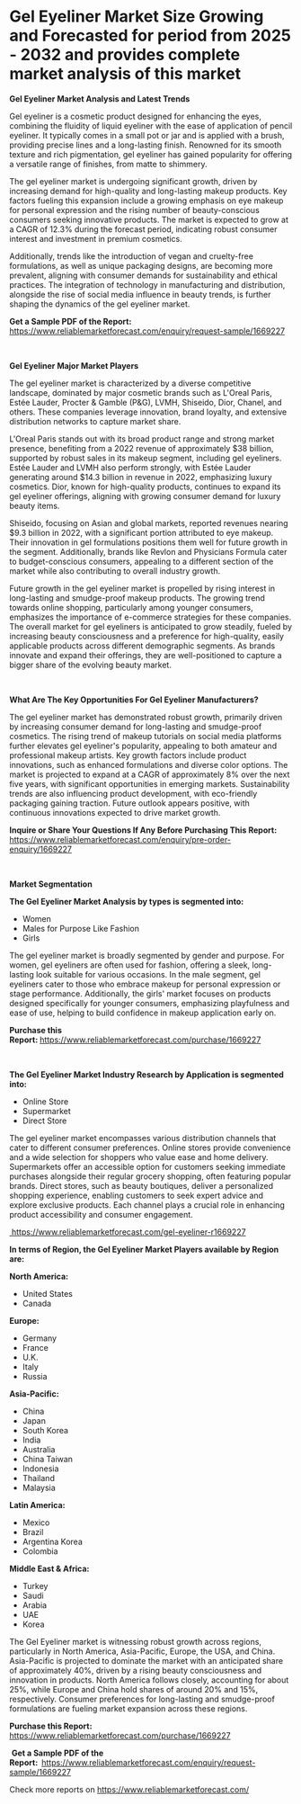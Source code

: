 <p><h1>Gel Eyeliner Market Size Growing and Forecasted for period from 2025 - 2032 and provides complete market analysis of this market</h1></p><p><strong>Gel Eyeliner Market Analysis and Latest Trends</strong></p>
<p><p>Gel eyeliner is a cosmetic product designed for enhancing the eyes, combining the fluidity of liquid eyeliner with the ease of application of pencil eyeliner. It typically comes in a small pot or jar and is applied with a brush, providing precise lines and a long-lasting finish. Renowned for its smooth texture and rich pigmentation, gel eyeliner has gained popularity for offering a versatile range of finishes, from matte to shimmery.</p><p>The gel eyeliner market is undergoing significant growth, driven by increasing demand for high-quality and long-lasting makeup products. Key factors fueling this expansion include a growing emphasis on eye makeup for personal expression and the rising number of beauty-conscious consumers seeking innovative products. The market is expected to grow at a CAGR of 12.3% during the forecast period, indicating robust consumer interest and investment in premium cosmetics. </p><p>Additionally, trends like the introduction of vegan and cruelty-free formulations, as well as unique packaging designs, are becoming more prevalent, aligning with consumer demands for sustainability and ethical practices. The integration of technology in manufacturing and distribution, alongside the rise of social media influence in beauty trends, is further shaping the dynamics of the gel eyeliner market.</p></p>
<p><strong>Get a Sample PDF of the Report:&nbsp;</strong> <a href="https://www.reliablemarketforecast.com/enquiry/request-sample/1669227?utm_campaign=2308&utm_medium=2&utm_source=Github&utm_content=ia&utm_term=04042025&utm_id=gel-eyeliner">https://www.reliablemarketforecast.com/enquiry/request-sample/1669227</a></p>
<p>&nbsp;</p>
<p><strong>Gel Eyeliner Major Market Players</strong></p>
<p><p>The gel eyeliner market is characterized by a diverse competitive landscape, dominated by major cosmetic brands such as L'Oreal Paris, Estée Lauder, Procter & Gamble (P&G), LVMH, Shiseido, Dior, Chanel, and others. These companies leverage innovation, brand loyalty, and extensive distribution networks to capture market share.</p><p>L'Oreal Paris stands out with its broad product range and strong market presence, benefiting from a 2022 revenue of approximately $38 billion, supported by robust sales in its makeup segment, including gel eyeliners. Estée Lauder and LVMH also perform strongly, with Estée Lauder generating around $14.3 billion in revenue in 2022, emphasizing luxury cosmetics. Dior, known for high-quality products, continues to expand its gel eyeliner offerings, aligning with growing consumer demand for luxury beauty items.</p><p>Shiseido, focusing on Asian and global markets, reported revenues nearing $9.3 billion in 2022, with a significant portion attributed to eye makeup. Their innovation in gel formulations positions them well for future growth in the segment. Additionally, brands like Revlon and Physicians Formula cater to budget-conscious consumers, appealing to a different section of the market while also contributing to overall industry growth.</p><p>Future growth in the gel eyeliner market is propelled by rising interest in long-lasting and smudge-proof makeup products. The growing trend towards online shopping, particularly among younger consumers, emphasizes the importance of e-commerce strategies for these companies. The overall market for gel eyeliners is anticipated to grow steadily, fueled by increasing beauty consciousness and a preference for high-quality, easily applicable products across different demographic segments. As brands innovate and expand their offerings, they are well-positioned to capture a bigger share of the evolving beauty market.</p></p>
<p>&nbsp;</p>
<p><strong>What Are The Key Opportunities For Gel Eyeliner Manufacturers?</strong></p>
<p><p>The gel eyeliner market has demonstrated robust growth, primarily driven by increasing consumer demand for long-lasting and smudge-proof cosmetics. The rising trend of makeup tutorials on social media platforms further elevates gel eyeliner's popularity, appealing to both amateur and professional makeup artists. Key growth factors include product innovations, such as enhanced formulations and diverse color options. The market is projected to expand at a CAGR of approximately 8% over the next five years, with significant opportunities in emerging markets. Sustainability trends are also influencing product development, with eco-friendly packaging gaining traction. Future outlook appears positive, with continuous innovations expected to drive market growth.</p></p>
<p><strong>Inquire or Share Your Questions If Any Before Purchasing This Report:</strong> <a href="https://www.reliablemarketforecast.com/enquiry/pre-order-enquiry/1669227?utm_campaign=2308&utm_medium=2&utm_source=Github&utm_content=ia&utm_term=04042025&utm_id=gel-eyeliner">https://www.reliablemarketforecast.com/enquiry/pre-order-enquiry/1669227</a></p>
<p>&nbsp;</p>
<p><strong>Market Segmentation</strong></p>
<p><strong>The Gel Eyeliner Market Analysis by types is segmented into:</strong></p>
<p><ul><li>Women</li><li>Males for Purpose Like Fashion</li><li>Girls</li></ul></p>
<p><p>The gel eyeliner market is broadly segmented by gender and purpose. For women, gel eyeliners are often used for fashion, offering a sleek, long-lasting look suitable for various occasions. In the male segment, gel eyeliners cater to those who embrace makeup for personal expression or stage performance. Additionally, the girls' market focuses on products designed specifically for younger consumers, emphasizing playfulness and ease of use, helping to build confidence in makeup application early on.</p></p>
<p><strong>Purchase this Report:&nbsp;</strong><a href="https://www.reliablemarketforecast.com/purchase/1669227?utm_campaign=2308&utm_medium=2&utm_source=Github&utm_content=ia&utm_term=04042025&utm_id=gel-eyeliner">https://www.reliablemarketforecast.com/purchase/1669227</a></p>
<p>&nbsp;</p>
<p><strong>The Gel Eyeliner Market Industry Research by Application is segmented into:</strong></p>
<p><ul><li>Online Store</li><li>Supermarket</li><li>Direct Store</li></ul></p>
<p><p>The gel eyeliner market encompasses various distribution channels that cater to different consumer preferences. Online stores provide convenience and a wide selection for shoppers who value ease and home delivery. Supermarkets offer an accessible option for customers seeking immediate purchases alongside their regular grocery shopping, often featuring popular brands. Direct stores, such as beauty boutiques, deliver a personalized shopping experience, enabling customers to seek expert advice and explore exclusive products. Each channel plays a crucial role in enhancing product accessibility and consumer engagement.</p></p>
<p><a href="https://www.reliablemarketforecast.com/gel-eyeliner-r1669227?utm_campaign=2308&utm_medium=2&utm_source=Github&utm_content=ia&utm_term=04042025&utm_id=gel-eyeliner">&nbsp;https://www.reliablemarketforecast.com/gel-eyeliner-r1669227</a></p>
<p><strong>In terms of Region, the Gel Eyeliner Market Players available by Region are:</strong></p>
<p>
    <p> <strong> North America: </strong>
        <ul>
            <li>United States</li>
            <li>Canada</li>
        </ul>
        </p> 
    <p> <strong> Europe: </strong>
        <ul>
            <li>Germany</li>
            <li>France</li>
            <li>U.K.</li>
            <li>Italy</li>
            <li>Russia</li>
        </ul>
        </p> 
    <p> <strong> Asia-Pacific: </strong>
        <ul>
            <li>China</li>
            <li>Japan</li>
            <li>South Korea</li>
            <li>India</li>
            <li>Australia</li>
            <li>China Taiwan</li>
            <li>Indonesia</li>
            <li>Thailand</li>
            <li>Malaysia</li>
        </ul>
        </p> 
    <p> <strong> Latin America: </strong>
        <ul>
            <li>Mexico</li>
            <li>Brazil</li>
            <li>Argentina Korea</li>
            <li>Colombia</li>
        </ul>
        </p> 
    <p> <strong> Middle East & Africa: </strong>
        <ul>
            <li>Turkey</li>
            <li>Saudi</li>
            <li>Arabia</li>
            <li>UAE</li>
            <li>Korea</li>
        </ul>
    </p>
    </p>
<p><p>The Gel Eyeliner market is witnessing robust growth across regions, particularly in North America, Asia-Pacific, Europe, the USA, and China. Asia-Pacific is projected to dominate the market with an anticipated share of approximately 40%, driven by a rising beauty consciousness and innovation in products. North America follows closely, accounting for about 25%, while Europe and China hold shares of around 20% and 15%, respectively. Consumer preferences for long-lasting and smudge-proof formulations are fueling market expansion across these regions.</p></p>
<p><strong>Purchase this Report: </strong><a href="https://www.reliablemarketforecast.com/purchase/1669227?utm_campaign=2308&utm_medium=2&utm_source=Github&utm_content=ia&utm_term=04042025&utm_id=gel-eyeliner">https://www.reliablemarketforecast.com/purchase/1669227</a></p>
<p>&nbsp;<strong>Get a Sample PDF of the Report:&nbsp;&nbsp;</strong><a href="https://www.reliablemarketforecast.com/enquiry/request-sample/1669227?utm_campaign=2308&utm_medium=2&utm_source=Github&utm_content=ia&utm_term=04042025&utm_id=gel-eyeliner">https://www.reliablemarketforecast.com/enquiry/request-sample/1669227</a></p>
<p><strong></strong></p>
<p>Check more reports on <a href="https://www.reliablemarketforecast.com/?utm_campaign=2308&utm_medium=2&utm_source=Github&utm_content=ia&utm_term=04042025&utm_id=gel-eyeliner">https://www.reliablemarketforecast.com/</a></p>